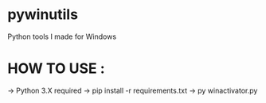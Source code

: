 # pywinutils
Python tools I made for Windows

# HOW TO USE :
-> Python 3.X required
-> pip install -r requirements.txt
-> py winactivator.py

